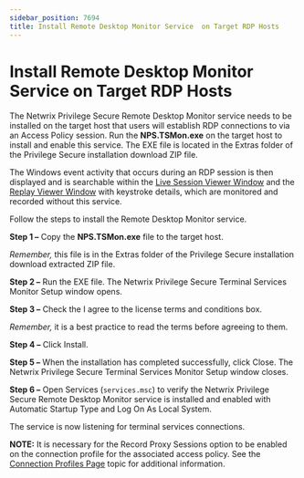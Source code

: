 ```yaml
---
sidebar_position: 7694
title: Install Remote Desktop Monitor Service  on Target RDP Hosts
---
```


# Install Remote Desktop Monitor Service on Target RDP Hosts

The Netwrix Privilege Secure Remote Desktop Monitor service needs to be installed on the target host that users will establish RDP connections to via an Access Policy session. Run the **NPS.TSMon.exe** on the target host to install and enable this service. The EXE file is located in the Extras folder of the Privilege Secure installation download ZIP file.

The Windows event activity that occurs during an RDP session is then displayed and is searchable within the [Live Session Viewer Window](../Admin/Dashboard/Window/LiveViewer "Live Session Viewer Window") and the [Replay Viewer Window](../Admin/Dashboard/Window/ReplayViewer "Replay Viewer Window") with keystroke details, which are monitored and recorded without this service.

Follow the steps to install the Remote Desktop Monitor service.

**Step 1 –** Copy the **NPS.TSMon.exe** file to the target host.

*Remember,* this file is in the Extras folder of the Privilege Secure installation download extracted ZIP file.

**Step 2 –** Run the EXE file. The Netwrix Privilege Secure Terminal Services Monitor Setup window opens.

**Step 3 –** Check the I agree to the license terms and conditions box.

*Remember,* it is a best practice to read the terms before agreeing to them.

**Step 4 –** Click Install.

**Step 5 –** When the installation has completed successfully, click Close. The Netwrix Privilege Secure Terminal Services Monitor Setup window closes.

**Step 6 –** Open Services (`services.msc`) to verify the Netwrix Privilege Secure Remote Desktop Monitor service is installed and enabled with Automatic Startup Type and Log On As Local System.

The service is now listening for terminal services connections.

**NOTE:** It is necessary for the Record Proxy Sessions option to be enabled on the connection profile for the associated access policy. See the [Connection Profiles Page](../Admin/Policy/Page/ConnectionProfiles "Connection Profiles Page") topic for additional information.